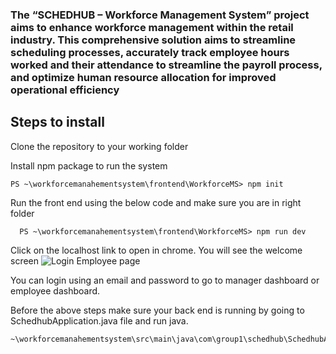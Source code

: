 ### The “SCHEDHUB – Workforce Management System” project aims to enhance workforce management within the retail industry. This comprehensive solution aims to streamline scheduling processes, accurately track employee hours worked and their attendance to streamline the payroll process, and optimize human resource allocation for improved operational efficiency


## Steps to install

Clone the repository to your working folder 

Install npm package to run the system
     
    PS ~\workforcemanahementsystem\frontend\WorkforceMS> npm init

Run the front end using the below code and make sure you are in right folder

      PS ~\workforcemanahementsystem\frontend\WorkforceMS> npm run dev

Click on the localhost link to open in chrome. You will see the welcome screen
![Login Employee page](https://github.com/Rusirij/workforcemanahementsystem/assets/29533221/1ea41aa3-3d6a-47d5-8445-63e04e1714f9)


You can login using an email and password to go to manager dashboard or employee dashboard.

Before the above steps make sure your back end is running by going to SchedhubApplication.java file and run java.
   
    ~\workforcemanahementsystem\src\main\java\com\group1\schedhub\SchedhubApplication.java



